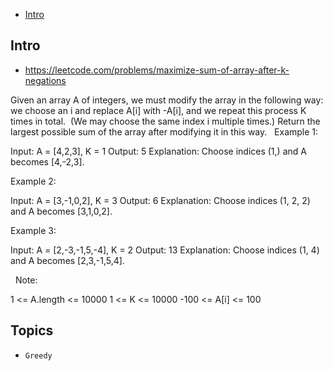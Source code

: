 - [Intro](#intro)

## Intro

- https://leetcode.com/problems/maximize-sum-of-array-after-k-negations

Given an array A of integers, we must modify the array in the following way: we choose an i and replace A[i] with -A[i], and we repeat this process K times in total.  (We may choose the same index i multiple times.)
Return the largest possible sum of the array after modifying it in this way.
 
Example 1:

Input: A = [4,2,3], K = 1
Output: 5
Explanation: Choose indices (1,) and A becomes [4,-2,3].


Example 2:

Input: A = [3,-1,0,2], K = 3
Output: 6
Explanation: Choose indices (1, 2, 2) and A becomes [3,1,0,2].


Example 3:

Input: A = [2,-3,-1,5,-4], K = 2
Output: 13
Explanation: Choose indices (1, 4) and A becomes [2,3,-1,5,4].



 
Note:

1 <= A.length <= 10000
1 <= K <= 10000
-100 <= A[i] <= 100



## Topics

- `Greedy`


